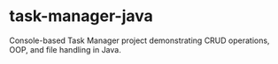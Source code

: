 # task-manager-java
Console-based Task Manager project demonstrating CRUD operations, OOP, and file handling in Java.
